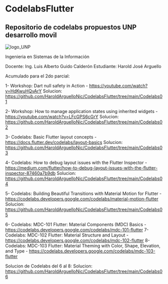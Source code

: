 # CodelabsFlutter
## Repositorio de codelabs propuestos UNP desarrollo movil

![logo_UNP](https://github.com/HaroldArguelloNic/CodelabsFlutter/assets/89761802/7010e4a6-ad44-4ebe-b598-35b88776b672)

Ingenieria en Sistemas de la Información

Docente: Ing. Luis Alberto Guido Calderón
Estudiante: Harold José Arguello

Acumulado para el 2do parcial:

1- Workshop: Dart null safety in Action - https://youtube.com/watch?v=HdKwuHQvArY
Solucion: https://github.com/HaroldArguelloNic/CodelabsFlutter/tree/main/Codelabs01

2- Workshop: How to manage application states using inherited widgets - https://youtube.com/watch?v=LFcGPS6cGrY
Solucion: https://github.com/HaroldArguelloNic/CodelabsFlutter/tree/main/Codelabs02

3- Codelabs: Basic Flutter layout concepts - https://docs.flutter.dev/codelabs/layout-basics
Solucion: https://github.com/HaroldArguelloNic/CodelabsFlutter/tree/main/Codelabs03

4- Codelabs: How to debug layout issues with the Flutter Inspector - https://medium.com/flutter/how-to-debug-layout-issues-with-the-flutter-inspector-87460a7b9db
Solucion: https://github.com/HaroldArguelloNic/CodelabsFlutter/tree/main/Codelabs04

5- Codelabs: Building Beautiful Transitions with Material Motion for Flutter - https://codelabs.developers.google.com/codelabs/material-motion-flutter
Solucion: https://github.com/HaroldArguelloNic/CodelabsFlutter/tree/main/Codelabs05

6- Codelabs: MDC-101 Flutter: Material Components (MDC) Basics - https://codelabs.developers.google.com/codelabs/mdc-101-flutter
7- Codelabs: MDC-102 Flutter: Material Structure and Layout - https://codelabs.developers.google.com/codelabs/mdc-102-flutter
8- Codelabs: MDC-103 Flutter: Material Theming with Color, Shape, Elevation, and Type - https://codelabs.developers.google.com/codelabs/mdc-103-flutter

Solucion de Codelabs del 6 al 8: Solucion: https://github.com/HaroldArguelloNic/CodelabsFlutter/tree/main/Codelabs06


